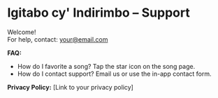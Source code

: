    # Igitabo cy' Indirimbo – Support

   Welcome!  
   For help, contact: your@email.com

   **FAQ:**
   - How do I favorite a song? Tap the star icon on the song page.
   - How do I contact support? Email us or use the in-app contact form.

   **Privacy Policy:** [Link to your privacy policy]
